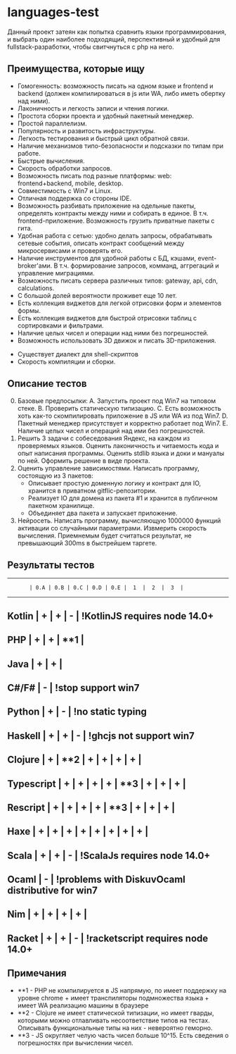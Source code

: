 # languages-test
Данный проект затеян как попытка сравнить языки программирования, и выбрать один наиболее подходящий, перспективный и удобный для fullstack-разработки, чтобы свитчнуться с php на него.


## Преимущества, которые ищу
- Гомогенность: возможность писать на одном языке и frontend и backend (должен компилироваться в js или WA, либо иметь обертку над ними).
- Лаконичность и легкость записи и чтения логики.
- Простота сборки проекта и удобный пакетный менеджер.
- Простой параллелизм.
- Популярность и развитость инфраструктуры.
- Легкость тестирования и быстрый цикл обратной связи.
- Наличие механизмов типо-безопасности и подсказки по типам при работе.
- Быстрые вычисления.
- Скорость обработки запросов.
- Возможность писать под разные платформы: web: frontend+backend, mobile, desktop.
- Совместимость с Win7 и Linux.
- Отличная поддержка со стороны IDE.
- Возможность разбивать приложение на одельные пакеты, определять контракты между ними и собирать в единое. В т.ч. frontend-приложение. Возможность грузить приватные пакеты с гита.
- Удобная работа с сетью: удобно делать запросы, обрабатывать сетевые события, описать контракт сообщений между микросервисами и проверять его.
- Наличие инструментов для удобной работы с БД, кэшами, event-broker'ами. В т.ч. формирование запросов, комманд, аггрегаций и управление миграциями.
- Возможность писать сервера различных типов: gateway, api, cdn, calculations.
- С большой долей вероятности проживет еще 10 лет.
- Есть коллекция виджетов для легкой отрисовки форм и элементов формы.
- Есть коллекция виджетов для быстрой отрисовки таблиц с сортировками и фильтрами.
- Наличие целых чисел и операции над ними без погрешностей.
- Возможность использовать 3D движок и писать 3D-приложения.
* Существует диалект для shell-скриптов
* Скорость компиляции и сборки.


## Описание тестов
0. Базовые предпосылки: 
    А. Запустить проект под Win7 на типовом стеке. 
    B. Проверить статическую типизацию.
    C. Есть возможность хоть как-то скомпилировать приложение в JS или WA из под Win7.
    D. Пакетный менеджер присутствует и корректно работает под Win7.
    E. Наличие целых чисел и операций над ими без погрешностей.
1. Решить 3 задачи с собеседования Яндекс, на каждом из проверяемых языков. Оценить лаконичность и читаемость кода и опыт написания программы. Оценить stdlib языка и доки и мануалы по ней. Оформить решение в виде проекта.
2. Оценить управление зависимостями. Написать программу, состоящую из 3 пакетов:
    - Описывает простую доменную логику и контракт для IO, хранится в приватном gitflic-репозитории.
    - Реализует IO для домена из пакета #1 и хранится в публичном пакетном хранилище.
    - Объединяет два пакета и запускает приложение.
3. Нейросеть. Написать программу, вычисляющую 1000000 функций активации со случайными параметрами. Извмерить скорость вычисления. Приемнемым будет считаться результат, не превышающий 300ms в быстрейшем таргете.


## Результаты тестов
----------------------------------------------------------------------------------------------------
           | 0.A | 0.B | 0.C | 0.D | 0.E |  1  |  2  |  3  |
----------------------------------------------------------------------------------------------------
Kotlin     |  +  |  +  |  -  | !KotlinJS requires node 14.0+
----------------------------------------------------------------------------------------------------
PHP        |  +  |  +  | **1 | 
----------------------------------------------------------------------------------------------------
Java       |  +  |  +  |  
----------------------------------------------------------------------------------------------------
C#/F#      |  -  | !stop support win7
----------------------------------------------------------------------------------------------------
Python     |  +  |  -  | !no static typing
----------------------------------------------------------------------------------------------------
Haskell    |  +  |  +  |  -  |  !ghcjs not support win7
----------------------------------------------------------------------------------------------------
Clojure    |  +  | **2 |  +  |  +  |  +  |  +  |
----------------------------------------------------------------------------------------------------
Typescript |  +  |  +  |  +  |  +  | **3 |  +  |  +  |  +  |
----------------------------------------------------------------------------------------------------
Rescript   |  +  |  +  |  +  |  +  | **3 |  +  |  +  |  +  |
----------------------------------------------------------------------------------------------------
Haxe       |  +  |  +  |  +  |  +  |  +  |  +  |  +  |  +  |
----------------------------------------------------------------------------------------------------
Scala      |  +  |  +  |  -  | !ScalaJs requires node 14.0+
----------------------------------------------------------------------------------------------------
Ocaml      |  -  | !problems with DiskuvOcaml distributive for win7
----------------------------------------------------------------------------------------------------
Nim        |  +  |  +  |  +  |  +  |
----------------------------------------------------------------------------------------------------
Racket     |  +  |  +  |  -  | !racketscript requires node 14.0+
----------------------------------------------------------------------------------------------------


## Примечания
- **1 - PHP не компилируется в JS напрямую, по имеет поддержку на уровне chrome + имеет транспиляторы подмножества языка + имеет WA реализацию машины в браузере
- **2 - Clojure не имеет статической типизации, но имеет гварды, которыми можно отлавливать несоответствие типов на тестах. Описывать функциональные типы на них - невероятно геморно.
- **3 - JS округляет челую часть чисел больше 10^15. Есть сведения о погрешностях при вычислении чисел.